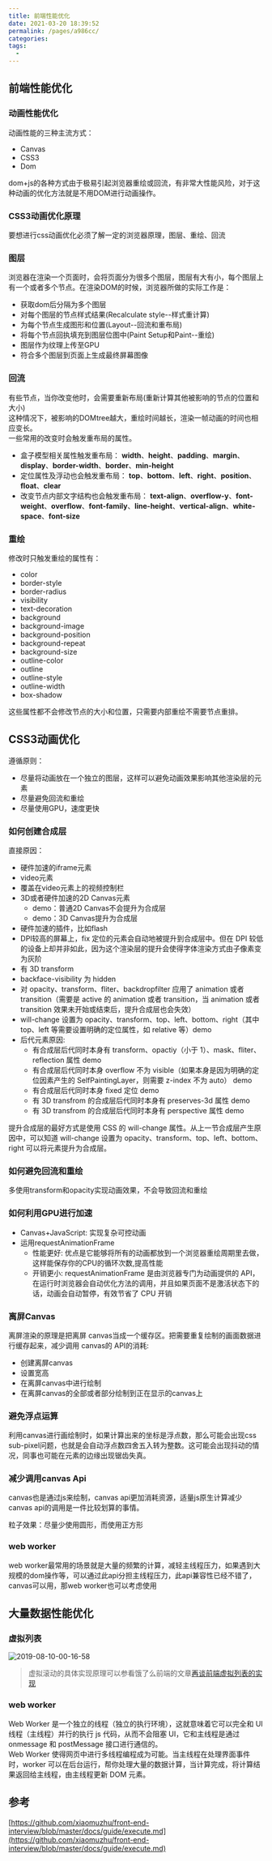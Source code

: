 ```yaml
---
title: 前端性能优化
date: 2021-03-20 18:39:52
permalink: /pages/a986cc/
categories:
tags:
  - 
---
```

## 前端性能优化

### 动画性能优化

动画性能的三种主流方式：
- Canvas
- CSS3
- Dom

dom+js的各种方式由于极易引起浏览器重绘或回流，有非常大性能风险，对于这种动画的优化方法就是不用DOM进行动画操作。

### CSS3动画优化原理

要想进行css动画优化必须了解一定的浏览器原理，图层、重绘、回流

### 图层

浏览器在渲染一个页面时，会将页面分为很多个图层，图层有大有小，每个图层上有一个或者多个节点。在渲染DOM的时候，浏览器所做的实际工作是：

- 获取dom后分隔为多个图层
- 对每个图层的节点样式结果(Recalculate style--样式重计算)
- 为每个节点生成图形和位置(Layout--回流和重布局)
- 将每个节点回执填充到图层位图中(Paint Setup和Paint--重绘)
- 图层作为纹理上传至GPU
- 符合多个图层到页面上生成最终屏幕图像

### 回流

有些节点，当你改变他时，会需要重新布局(重新计算其他被影响的节点的位置和大小)  
这种情况下，被影响的DOMtree越大，重绘时间越长，渲染一帧动画的时间也相应变长。  
一些常用的改变时会触发重布局的属性。

- 盒子模型相关属性触发重布局：
**width**、**height**、**padding**、**margin**、**display**、**border-width**、**border**、**min-height**  
- 定位属性及浮动也会触发重布局：
**top**、**bottom**、**left**、**right**、**position**、**float**、**clear**
- 改变节点内部文字结构也会触发重布局：
**text-align**、**overflow-y**、**font-weight**、**overflow**、**font-family**、**line-height**、**vertical-align**、**white-space**、**font-size**

### 重绘

修改时只触发重绘的属性有：

* color
* border-style
* border-radius
* visibility
* text-decoration
* background
* background-image
* background-position
* background-repeat
* background-size
* outline-color
* outline
* outline-style
* outline-width
* box-shadow

这些属性都不会修改节点的大小和位置，只需要内部重绘不需要节点重排。

## CSS3动画优化

遵循原则：

- 尽量将动画放在一个独立的图层，这样可以避免动画效果影响其他渲染层的元素
- 尽量避免回流和重绘
- 尽量使用GPU，速度更快

### 如何创建合成层

直接原因：  
- 硬件加速的iframe元素
- video元素
- 覆盖在video元素上的视频控制栏
- 3D或者硬件加速的2D Canvas元素
  - demo：普通2D Canvas不会提升为合成层
  - demo：3D Canvas提升为合成层
- 硬件加速的插件，比如flash
- DPI较高的屏幕上，fix 定位的元素会自动地被提升到合成层中。但在 DPI 较低的设备上却并非如此，因为这个渲染层的提升会使得字体渲染方式由子像素变为灰阶
- 有 3D transform
- backface-visibility 为 hidden
- 对 opacity、transform、fliter、backdropfilter 应用了 animation 或者 transition（需要是 active 的 animation 或者 transition，当 animation 或者 transition 效果未开始或结束后，提升合成层也会失效）
- will-change 设置为 opacity、transform、top、left、bottom、right（其中 top、left 等需要设置明确的定位属性，如 relative 等）demo
- 后代元素原因:
  - 有合成层后代同时本身有 transform、opactiy（小于 1）、mask、fliter、reflection 属性 demo
  - 有合成层后代同时本身 overflow 不为 visible（如果本身是因为明确的定位因素产生的 SelfPaintingLayer，则需要 z-index 不为 auto） demo
  - 有合成层后代同时本身 fixed 定位 demo
  - 有 3D transfrom 的合成层后代同时本身有 preserves-3d 属性 demo
  - 有 3D transfrom 的合成层后代同时本身有 perspective 属性 demo

提升合成层的最好方式是使用 CSS 的 will-change 属性。从上一节合成层产生原因中，可以知道 will-change 设置为 opacity、transform、top、left、bottom、right 可以将元素提升为合成层。  

### 如何避免回流和重绘

多使用transform和opacity实现动画效果，不会导致回流和重绘

### 如何利用GPU进行加速

- Canvas+JavaScript: 实现复杂可控动画
- 运用requestAnimationFrame
  - 性能更好: 优点是它能够将所有的动画都放到一个浏览器重绘周期里去做，这样能保存你的CPU的循环次数,提高性能
  - 开销更小: requestAnimationFrame 是由浏览器专门为动画提供的 API，在运行时浏览器会自动优化方法的调用，并且如果页面不是激活状态下的话，动画会自动暂停，有效节省了 CPU 开销

### 离屏Canvas

离屏渲染的原理是把离屏 canvas当成一个缓存区。把需要重复绘制的画面数据进行缓存起来，减少调用 canvas的 API的消耗: 

- 创建离屏canvas
- 设置宽高
- 在离屏canvas中进行绘制
- 在离屏canvas的全部或者部分绘制到正在显示的canvas上

### 避免浮点运算

利用canvas进行画绘制时，如果计算出来的坐标是浮点数，那么可能会出现css sub-pixel问题，也就是会自动浮点数四舍五入转为整数。这可能会出现抖动的情况，同事也可能在元素的边缘出现锯齿失真。

### 减少调用canvas Api

canvas也是通过js来绘制，canvas api更加消耗资源，适量js原生计算减少canvas api的调用是一件比较划算的事情。

粒子效果：尽量少使用圆形，而使用正方形

### web worker

web worker最常用的场景就是大量的频繁的计算，减轻主线程压力，如果遇到大规模的dom操作等，可以通过此api分担主线程压力，此api兼容性已经不错了，canvas可以用，那web worker也可以考虑使用

## 大量数据性能优化

### 虚拟列表

![2019-08-10-00-16-58]( https://xiaomuzhu-image.oss-cn-beijing.aliyuncs.com/17fb2b15b40f4dcde54a42623e2ac67e.png)

> 虚拟滚动的具体实现原理可以参看饿了么前端的文章[再谈前端虚拟列表的实现](https://zhuanlan.zhihu.com/p/34585166)

### web worker

Web Worker 是一个独立的线程（独立的执行环境），这就意味着它可以完全和 UI 线程（主线程）并行的执行 js 代码，从而不会阻塞 UI，它和主线程是通过 onmessage 和 postMessage 接口进行通信的。  
Web Worker 使得网页中进行多线程编程成为可能。当主线程在处理界面事件时，worker 可以在后台运行，帮你处理大量的数据计算，当计算完成，将计算结果返回给主线程，由主线程更新 DOM 元素。

## 参考

[https://github.com/xiaomuzhu/front-end-interview/blob/master/docs/guide/execute.md](https://github.com/xiaomuzhu/front-end-interview/blob/master/docs/guide/execute.md)